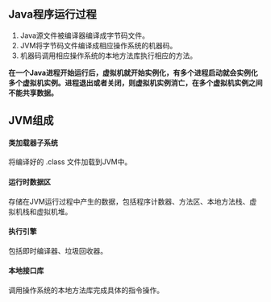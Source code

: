 ## Java程序运行过程

1. Java源文件被编译器编译成字节码文件。
2. JVM将字节码文件编译成相应操作系统的机器码。
3. 机器码调用相应操作系统的本地方法库执行相应的方法。

**在一个Java进程开始运行后，虚拟机就开始实例化，有多个进程启动就会实例化多个虚拟机实例。进程退出或者关闭，则虚拟机实例消亡，在多个虚拟机实例之间不能共享数据。**



## JVM组成

#### 类加载器子系统

将编译好的 .class 文件加载到JVM中。

#### 运行时数据区

存储在JVM运行过程中产生的数据，包括程序计数器、方法区、本地方法栈、虚拟机栈和虚拟机堆。

#### 执行引擎

包括即时编译器、垃圾回收器。

#### 本地接口库

调用操作系统的本地方法库完成具体的指令操作。